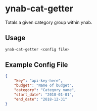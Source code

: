 # ynab-cat-getter
Totals a given category group within ynab.

## Usage
```bash
ynab-cat-getter <config file>
```

## Example Config File

```json
{
    "key": "api-key-here",
    "budget": "Name of budget",
    "category": "Category name",
    "start_date": "2018-01-01",
    "end_date": "2018-12-31"
}
```